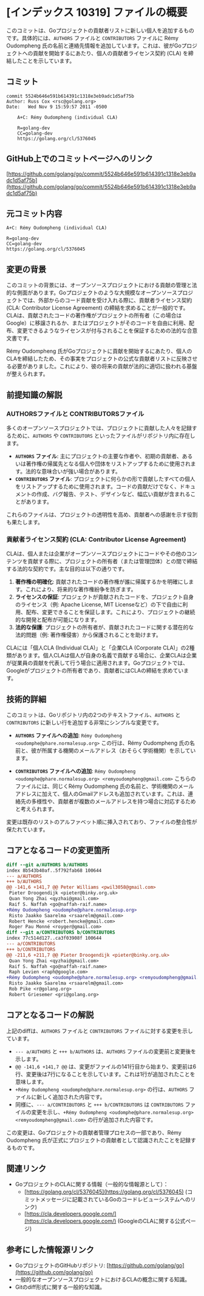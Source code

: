 # [インデックス 10319] ファイルの概要

このコミットは、Goプロジェクトの貢献者リストに新しい個人を追加するものです。具体的には、`AUTHORS` ファイルと `CONTRIBUTORS` ファイルに Rémy Oudompheng 氏の名前と連絡先情報を追加しています。これは、彼がGoプロジェクトへの貢献を開始するにあたり、個人の貢献者ライセンス契約 (CLA) を締結したことを示しています。

## コミット

```
commit 5524b646e591b614391c1318e3eb9adc1d5af75b
Author: Russ Cox <rsc@golang.org>
Date:   Wed Nov 9 15:59:57 2011 -0500

    A+C: Rémy Oudompheng (individual CLA)
    
    R=golang-dev
    CC=golang-dev
    https://golang.org/cl/5376045
```

## GitHub上でのコミットページへのリンク

[https://github.com/golang/go/commit/5524b646e591b614391c1318e3eb9adc1d5af75b](https://github.com/golang/go/commit/5524b646e591b614391c1318e3eb9adc1d5af75b)

## 元コミット内容

```
A+C: Rémy Oudompheng (individual CLA)

R=golang-dev
CC=golang-dev
https://golang.org/cl/5376045
```

## 変更の背景

このコミットの背景には、オープンソースプロジェクトにおける貢献の管理と法的な側面があります。Goプロジェクトのような大規模なオープンソースプロジェクトでは、外部からのコード貢献を受け入れる際に、貢献者ライセンス契約 (CLA: Contributor License Agreement) の締結を求めることが一般的です。CLAは、貢献されたコードの著作権がプロジェクトの所有者（この場合はGoogle）に移譲されるか、またはプロジェクトがそのコードを自由に利用、配布、変更できるようなライセンスが付与されることを保証するための法的な合意文書です。

Rémy Oudompheng 氏がGoプロジェクトに貢献を開始するにあたり、個人のCLAを締結したため、その事実をプロジェクトの公式な貢献者リストに反映させる必要がありました。これにより、彼の将来の貢献が法的に適切に扱われる基盤が整えられます。

## 前提知識の解説

### AUTHORSファイルと CONTRIBUTORSファイル

多くのオープンソースプロジェクトでは、プロジェクトに貢献した人々を記録するために、`AUTHORS` や `CONTRIBUTORS` といったファイルがリポジトリ内に存在します。

*   **`AUTHORS` ファイル**: 主にプロジェクトの主要な作者や、初期の貢献者、あるいは著作権の帰属先となる個人や団体をリストアップするために使用されます。法的な意味合いが強い場合があります。
*   **`CONTRIBUTORS` ファイル**: プロジェクトに何らかの形で貢献したすべての個人をリストアップするために使用されます。コードの貢献だけでなく、ドキュメントの作成、バグ報告、テスト、デザインなど、幅広い貢献が含まれることがあります。

これらのファイルは、プロジェクトの透明性を高め、貢献者への感謝を示す役割も果たします。

### 貢献者ライセンス契約 (CLA: Contributor License Agreement)

CLAは、個人または企業がオープンソースプロジェクトにコードやその他のコンテンツを貢献する際に、プロジェクトの所有者（または管理団体）との間で締結する法的な契約です。主な目的は以下の通りです。

1.  **著作権の明確化**: 貢献されたコードの著作権が誰に帰属するかを明確にします。これにより、将来的な著作権紛争を防ぎます。
2.  **ライセンスの保証**: プロジェクトが貢献されたコードを、プロジェクト自身のライセンス（例: Apache License, MIT Licenseなど）の下で自由に利用、配布、変更できることを保証します。これにより、プロジェクトの継続的な開発と配布が可能になります。
3.  **法的な保護**: プロジェクトの所有者が、貢献されたコードに関する潜在的な法的問題（例: 著作権侵害）から保護されることを助けます。

CLAには「個人CLA (Individual CLA)」と「企業CLA (Corporate CLA)」の2種類があります。個人CLAは個人が自身の名義で貢献する場合に、企業CLAは企業が従業員の貢献を代表して行う場合に適用されます。Goプロジェクトでは、Googleがプロジェクトの所有者であり、貢献者にはCLAの締結を求めています。

## 技術的詳細

このコミットは、Goリポジトリ内の2つのテキストファイル、`AUTHORS` と `CONTRIBUTORS` に新しい行を追加する非常にシンプルな変更です。

*   **`AUTHORS` ファイルへの追加**:
    `Rémy Oudompheng <oudomphe@phare.normalesup.org>`
    この行は、Rémy Oudompheng 氏の名前と、彼が所属する機関のメールアドレス（おそらく学術機関）を示しています。

*   **`CONTRIBUTORS` ファイルへの追加**:
    `Rémy Oudompheng <oudomphe@phare.normalesup.org> <remyoudompheng@gmail.com>`
    こちらのファイルには、同じくRémy Oudompheng 氏の名前と、学術機関のメールアドレスに加えて、個人のGmailアドレスも追加されています。これは、連絡先の多様性や、貢献者が複数のメールアドレスを持つ場合に対応するためと考えられます。

変更は既存のリストのアルファベット順に挿入されており、ファイルの整合性が保たれています。

## コアとなるコードの変更箇所

```diff
diff --git a/AUTHORS b/AUTHORS
index 8b543b40af..5f792fab68 100644
--- a/AUTHORS
+++ b/AUTHORS
@@ -141,6 +141,7 @@ Peter Williams <pwil3058@gmail.com>
 Pieter Droogendijk <pieter@binky.org.uk>
 Quan Yong Zhai <qyzhai@gmail.com>
 Raif S. Naffah <go@naffah-raif.name>
+Rémy Oudompheng <oudomphe@phare.normalesup.org>
 Risto Jaakko Saarelma <rsaarelm@gmail.com>
 Robert Hencke <robert.hencke@gmail.com>
 Roger Pau Monné <royger@gmail.com>
diff --git a/CONTRIBUTORS b/CONTRIBUTORS
index 77c514d127..ca3f03908f 100644
--- a/CONTRIBUTORS
+++ b/CONTRIBUTORS
@@ -211,6 +211,7 @@ Pieter Droogendijk <pieter@binky.org.uk>
 Quan Yong Zhai <qyzhai@gmail.com>
 Raif S. Naffah <go@naffah-raif.name>
 Raph Levien <raph@google.com>
+Rémy Oudompheng <oudomphe@phare.normalesup.org> <remyoudompheng@gmail.com>
 Risto Jaakko Saarelma <rsaarelm@gmail.com>
 Rob Pike <r@golang.org>
 Robert Griesemer <gri@golang.org>
```

## コアとなるコードの解説

上記のdiffは、`AUTHORS` ファイルと `CONTRIBUTORS` ファイルに対する変更を示しています。

*   `--- a/AUTHORS` と `+++ b/AUTHORS` は、`AUTHORS` ファイルの変更前と変更後を示します。
*   `@@ -141,6 +141,7 @@` は、変更がファイルの141行目から始まり、変更前は6行、変更後は7行になることを示しています。これは1行が追加されたことを意味します。
*   `+Rémy Oudompheng <oudomphe@phare.normalesup.org>` の行は、`AUTHORS` ファイルに新しく追加された内容です。
*   同様に、`--- a/CONTRIBUTORS` と `+++ b/CONTRIBUTORS` は `CONTRIBUTORS` ファイルの変更を示し、`+Rémy Oudompheng <oudomphe@phare.normalesup.org> <remyoudompheng@gmail.com>` の行が追加された内容です。

この変更は、Goプロジェクトの貢献者管理プロセスの一部であり、Rémy Oudompheng 氏が正式にプロジェクトの貢献者として認識されたことを記録するものです。

## 関連リンク

*   GoプロジェクトのCLAに関する情報（一般的な情報源として）：
    *   [https://golang.org/cl/5376045](https://golang.org/cl/5376045) (コミットメッセージに記載されているGoのコードレビューシステムへのリンク)
    *   [https://cla.developers.google.com/](https://cla.developers.google.com/) (GoogleのCLAに関する公式ページ)

## 参考にした情報源リンク

*   GoプロジェクトのGitHubリポジトリ: [https://github.com/golang/go](https://github.com/golang/go)
*   一般的なオープンソースプロジェクトにおけるCLAの概念に関する知識。
*   Gitのdiff形式に関する一般的な知識。

